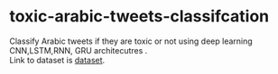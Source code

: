 # toxic-arabic-tweets-classifcation
Classify Arabic tweets if they are toxic or not using deep learning CNN,LSTM,RNN, GRU architecutres .\
Link to dataset is [dataset](https://www.kaggle.com/achrafoukou/toxic-arabic-tweets-classification).

